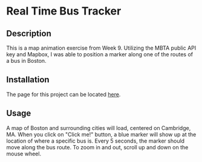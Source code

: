 # Real Time Bus Tracker


## Description
This is a map animation exercise from Week 9. Utilizing the MBTA public API key and Mapbox, I was able to position a marker along one of the routes of a bus in Boston.

## Installation
The page for this project can be located [here](https://vghsieh.github.io/Real-Time-Bus-Tracker/). 

## Usage
A map of Boston and surrounding cities will load, centered on Cambridge, MA. When you click on "Click me!" button, a blue marker will show up at the location of where a specific bus is. Every 5 seconds, the marker should move along the bus route.  To zoom in and out, scroll up and down on the mouse wheel. 